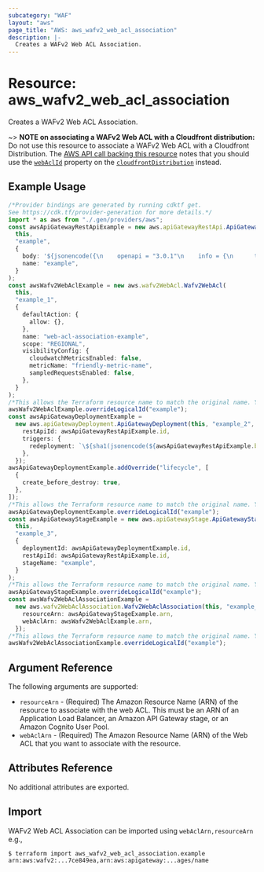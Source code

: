 ```yaml
---
subcategory: "WAF"
layout: "aws"
page_title: "AWS: aws_wafv2_web_acl_association"
description: |-
  Creates a WAFv2 Web ACL Association.
---
```


# Resource: aws\_wafv2\_web\_acl\_association

Creates a WAFv2 Web ACL Association.

\~> **NOTE on associating a WAFv2 Web ACL with a Cloudfront distribution:** Do not use this resource to associate a WAFv2 Web ACL with a Cloudfront Distribution. The [AWS API call backing this resource][1] notes that you should use the [`webAclId`][2] property on the [`cloudfrontDistribution`][2] instead.

[1]: https://docs.aws.amazon.com/waf/latest/APIReference/API_AssociateWebACL.html

[2]: /docs/providers/aws/r/cloudfront_distribution.html#web_acl_id

## Example Usage

```typescript
/*Provider bindings are generated by running cdktf get.
See https://cdk.tf/provider-generation for more details.*/
import * as aws from "./.gen/providers/aws";
const awsApiGatewayRestApiExample = new aws.apiGatewayRestApi.ApiGatewayRestApi(
  this,
  "example",
  {
    body: '${jsonencode({\n    openapi = "3.0.1"\n    info = {\n      title   = "example"\n      version = "1.0"\n    }\n    paths = {\n      "/path1" = {\n        get = {\n          x-amazon-apigateway-integration = {\n            httpMethod           = "GET"\n            payloadFormatVersion = "1.0"\n            type                 = "HTTP_PROXY"\n            uri                  = "https://ip-ranges.amazonaws.com/ip-ranges.json"\n          }\n        }\n      }\n    }\n  })}',
    name: "example",
  }
);
const awsWafv2WebAclExample = new aws.wafv2WebAcl.Wafv2WebAcl(
  this,
  "example_1",
  {
    defaultAction: {
      allow: {},
    },
    name: "web-acl-association-example",
    scope: "REGIONAL",
    visibilityConfig: {
      cloudwatchMetricsEnabled: false,
      metricName: "friendly-metric-name",
      sampledRequestsEnabled: false,
    },
  }
);
/*This allows the Terraform resource name to match the original name. You can remove the call if you don't need them to match.*/
awsWafv2WebAclExample.overrideLogicalId("example");
const awsApiGatewayDeploymentExample =
  new aws.apiGatewayDeployment.ApiGatewayDeployment(this, "example_2", {
    restApiId: awsApiGatewayRestApiExample.id,
    triggers: {
      redeployment: `\${sha1(jsonencode(${awsApiGatewayRestApiExample.body}))}`,
    },
  });
awsApiGatewayDeploymentExample.addOverride("lifecycle", [
  {
    create_before_destroy: true,
  },
]);
/*This allows the Terraform resource name to match the original name. You can remove the call if you don't need them to match.*/
awsApiGatewayDeploymentExample.overrideLogicalId("example");
const awsApiGatewayStageExample = new aws.apiGatewayStage.ApiGatewayStage(
  this,
  "example_3",
  {
    deploymentId: awsApiGatewayDeploymentExample.id,
    restApiId: awsApiGatewayRestApiExample.id,
    stageName: "example",
  }
);
/*This allows the Terraform resource name to match the original name. You can remove the call if you don't need them to match.*/
awsApiGatewayStageExample.overrideLogicalId("example");
const awsWafv2WebAclAssociationExample =
  new aws.wafv2WebAclAssociation.Wafv2WebAclAssociation(this, "example_4", {
    resourceArn: awsApiGatewayStageExample.arn,
    webAclArn: awsWafv2WebAclExample.arn,
  });
/*This allows the Terraform resource name to match the original name. You can remove the call if you don't need them to match.*/
awsWafv2WebAclAssociationExample.overrideLogicalId("example");

```

## Argument Reference

The following arguments are supported:

* `resourceArn` - (Required) The Amazon Resource Name (ARN) of the resource to associate with the web ACL. This must be an ARN of an Application Load Balancer, an Amazon API Gateway stage, or an Amazon Cognito User Pool.
* `webAclArn` - (Required) The Amazon Resource Name (ARN) of the Web ACL that you want to associate with the resource.

## Attributes Reference

No additional attributes are exported.

## Import

WAFv2 Web ACL Association can be imported using `webAclArn,resourceArn` e.g.,

```console
$ terraform import aws_wafv2_web_acl_association.example arn:aws:wafv2:...7ce849ea,arn:aws:apigateway:...ages/name
```
